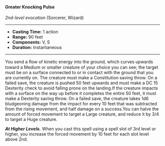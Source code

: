 #### Greater Knocking Pulse
*2nd-level evocation* (Sorcerer, Wizard)
___
- **Casting Time:** 1 action
- **Range:** 90 feet
- **Components:** V, S
- **Duration:** Instantaneous
---
You send a ﬂow of kinetic energy into the ground, which curves upwards toward a Medium or smaller creature of your choice you can see; the target must be on a surface connected to or in contact with the ground that you are currently on. The creature must make a Constitution saving throw. On a failed save, the creature is pushed 50 feet upwards and must make a DC 15 Dexterity check to avoid falling prone on the landing.If the creature impacts with a surface on the way up before it completes the entire 50 feet, it must make a Dexterity saving throw. On a failed save, the creature takes 1d6 bludgeoning damage from the impact for every 10 feet that was subtracted from the rising movement, and half damage on a success.You can halve the amount of forced movement to target a Large creature, and reduce it by 3/4 to target a Huge creature.

***At Higher Levels.*** When you cast this spell using a spell slot of 3rd level or higher, you increase the forced movement by 10 feet for each slot level above 2nd.
